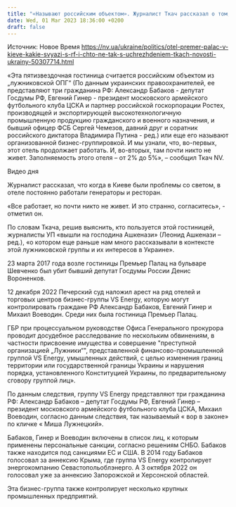 ```yaml
---
title: "«Называют российским объектом». Журналист Ткач рассказал о том, что не так с гостиницей Премьер Палац в Киеве"
date: Wed, 01 Mar 2023 18:36:00 +0200
draft: false
---
```

Источник: Новое Время https://nv.ua/ukraine/politics/otel-premer-palac-v-kieve-kakie-svyazi-s-rf-i-chto-ne-tak-s-uchrezhdeniem-tkach-novosti-ukrainy-50307714.html


«Эта пятизвездочная гостиница считается российским объектом из „лужниковской ОПГ“ (По данным украинских правоохранителей, ее представляют три гражданина РФ: Александр Бабаков - депутат Госдумы РФ, Евгений Гинер - президент московского армейского футбольного клуба ЦСКА и партнер российской госкорпорации Ростех, производящей и экспортирующей высокотехнологичную промышленную продукцию гражданского и военного назначения, и бывший офицер ФСБ Сергей Чемезов, давний друг и соратник российского диктатора Владимира Путина - ред.) или еще его называют организованной бизнес-группировкой. И мы узнали, что, во-первых, этот отель продолжает работать. И, во-вторых, там почти никто не живет. Заполняемость этого отеля – от 2% до 5%», – сообщил Ткач NV.

  Видео дня   

Журналист рассказал, что когда в Киеве были проблемы со светом, в отеле постоянно работали генераторы и ресторан.

«Все работает, но почти никто не живет. И это странно, согласитесь», - отметил он.

По словам Ткача, решив выяснить, кто пользуется этой гостиницей, журналисты УП «вышли на господина Ашкенази» (Леонид Ашкенази – ред.), «о котором еще раньше нам много рассказывали в контексте этой лужниковской группы и их интересов в Украине».

23 марта 2017 года возле гостиницы Премьер Палац на бульваре Шевченко был убит бывший депутат Госдумы России Денис Вороненков.

12 декабря 2022 Печерский суд наложил арест на ряд отелей и торговых центров бизнес-группы VS Energy, которую могут контролировать граждане РФ Александр Бабаков, Евгений Гинер и Михаил Воеводин. Среди них была гостиница Премьер Палац.

 ГБР при процессуальном руководстве Офиса Генерального прокурора проводит досудебное расследование по нескольким обвинениям, в частности присвоение имущества и совершение "преступной организацией „Лужники“", представленной финансово-промышленной группой VS Energy, умышленных действий, с целью изменения границ территории или государственной границы Украины и нарушения порядка, установленного Конституцией Украины, по предварительному сговору группой лиц».

По данным следствия, группу VS Energy представляют три гражданина РФ: Александр Бабаков – депутат Госдумы РФ, Евгений Гинер – президент московского армейского футбольного клуба ЦСКА, Михаил Воеводин, согласно данным следствия, так называемый « вор в законе» по кличке « Миша Лужнецкий».

Бабаков, Гинер и Воеводин включены в список лиц, к которым применены персональные санкции, согласно решениям СНБО. Бабаков также находится под санкциями ЕС и США. В 2014 году Бабаков голосовал за аннексию Крыма, где группа VS Energy контролирует энергокомпанию Севастопольоблэнерго. А 3 октября 2022 он голосовал уже за аннексию Запорожской и Херсонской областей.

Эта бизнес-группа также контролирует несколько крупных промышленных предприятий.
